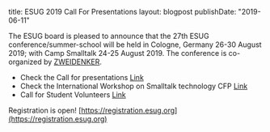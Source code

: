 title: ESUG 2019 Call For Presentations
layout: blogpost
publishDate: "2019-06-11"

The ESUG board is pleased to announce that the 27th ESUG conference/summer-school will be held in Cologne, Germany 26-30 August 2019; with Camp Smalltalk 24-25 August 2019. The conference is co-organized by [ZWEIDENKER](http://zweidenker.de/en/).

- Check the Call for presentations [Link](https://esug.github.io/2019-Conference/call2019.html)
- Check the International Workshop on Smalltalk technology CFP [Link](https://esug.github.io/2019-Conference/cfpIWST2019.html)
- Call for Student Volunteers [Link](https://esug.github.io/2019-Conference/callForStudents2019.html)


Registration is open! [https://registration.esug.org](https://registration.esug.org)